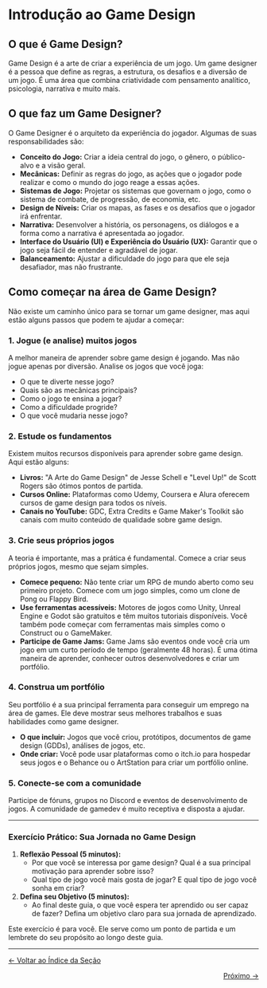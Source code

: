 # Introdução ao Game Design

## O que é Game Design?

Game Design é a arte de criar a experiência de um jogo. Um game designer é a pessoa que define as regras, a estrutura, os desafios e a diversão de um jogo. É uma área que combina criatividade com pensamento analítico, psicologia, narrativa e muito mais.

## O que faz um Game Designer?

O Game Designer é o arquiteto da experiência do jogador. Algumas de suas responsabilidades são:

*   **Conceito do Jogo:** Criar a ideia central do jogo, o gênero, o público-alvo e a visão geral.
*   **Mecânicas:** Definir as regras do jogo, as ações que o jogador pode realizar e como o mundo do jogo reage a essas ações.
*   **Sistemas de Jogo:** Projetar os sistemas que governam o jogo, como o sistema de combate, de progressão, de economia, etc.
*   **Design de Níveis:** Criar os mapas, as fases e os desafios que o jogador irá enfrentar.
*   **Narrativa:** Desenvolver a história, os personagens, os diálogos e a forma como a narrativa é apresentada ao jogador.
*   **Interface do Usuário (UI) e Experiência do Usuário (UX):** Garantir que o jogo seja fácil de entender e agradável de jogar.
*   **Balanceamento:** Ajustar a dificuldade do jogo para que ele seja desafiador, mas não frustrante.

## Como começar na área de Game Design?

Não existe um caminho único para se tornar um game designer, mas aqui estão alguns passos que podem te ajudar a começar:

### 1. Jogue (e analise) muitos jogos

A melhor maneira de aprender sobre game design é jogando. Mas não jogue apenas por diversão. Analise os jogos que você joga:

*   O que te diverte nesse jogo?
*   Quais são as mecânicas principais?
*   Como o jogo te ensina a jogar?
*   Como a dificuldade progride?
*   O que você mudaria nesse jogo?

### 2. Estude os fundamentos

Existem muitos recursos disponíveis para aprender sobre game design. Aqui estão alguns:

*   **Livros:** "A Arte do Game Design" de Jesse Schell e "Level Up!" de Scott Rogers são ótimos pontos de partida.
*   **Cursos Online:** Plataformas como Udemy, Coursera e Alura oferecem cursos de game design para todos os níveis.
*   **Canais no YouTube:** GDC, Extra Credits e Game Maker's Toolkit são canais com muito conteúdo de qualidade sobre game design.

### 3. Crie seus próprios jogos

A teoria é importante, mas a prática é fundamental. Comece a criar seus próprios jogos, mesmo que sejam simples.

*   **Comece pequeno:** Não tente criar um RPG de mundo aberto como seu primeiro projeto. Comece com um jogo simples, como um clone de Pong ou Flappy Bird.
*   **Use ferramentas acessíveis:** Motores de jogos como Unity, Unreal Engine e Godot são gratuitos e têm muitos tutoriais disponíveis. Você também pode começar com ferramentas mais simples como o Construct ou o GameMaker.
*   **Participe de Game Jams:** Game Jams são eventos onde você cria um jogo em um curto período de tempo (geralmente 48 horas). É uma ótima maneira de aprender, conhecer outros desenvolvedores e criar um portfólio.

### 4. Construa um portfólio

Seu portfólio é a sua principal ferramenta para conseguir um emprego na área de games. Ele deve mostrar seus melhores trabalhos e suas habilidades como game designer.

*   **O que incluir:** Jogos que você criou, protótipos, documentos de game design (GDDs), análises de jogos, etc.
*   **Onde criar:** Você pode usar plataformas como o itch.io para hospedar seus jogos e o Behance ou o ArtStation para criar um portfólio online.

### 5. Conecte-se com a comunidade

Participe de fóruns, grupos no Discord e eventos de desenvolvimento de jogos. A comunidade de gamedev é muito receptiva e disposta a ajudar.

---

### Exercício Prático: Sua Jornada no Game Design

1.  **Reflexão Pessoal (5 minutos):**
    *   Por que você se interessa por game design? Qual é a sua principal motivação para aprender sobre isso?
    *   Qual tipo de jogo você mais gosta de jogar? E qual tipo de jogo você sonha em criar?
2.  **Defina seu Objetivo (5 minutos):**
    *   Ao final deste guia, o que você espera ter aprendido ou ser capaz de fazer? Defina um objetivo claro para sua jornada de aprendizado.

Este exercício é para você. Ele serve como um ponto de partida e um lembrete do seu propósito ao longo deste guia.

---
<p align="left">
   <a href="../../README.md"><- Voltar ao Índice da Seção</a>
</p>
<p align="right">
   <a href="1.O_que_e_Game_Design.md">Próximo -></a>
</p>